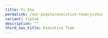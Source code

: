 ```yaml
---
title: Yi Shu
permalink: /our-people/executive-team/yishu/
variant: tiptap
description: ""
third_nav_title: Executive Team
---
```

